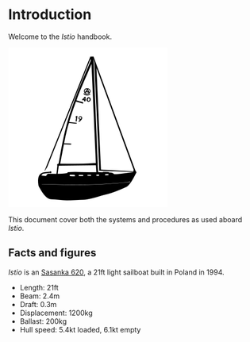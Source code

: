 # Introduction

Welcome to the _Istio_ handbook.

![Lille Oe](./assets/boat.png)

This document cover both the systems and procedures as used aboard _Istio_.

## Facts and figures

_Istio_ is an [Sasanka 620](https://sailboatdata.com/sailboat/sasanka-620), a 21ft light sailboat built in Poland in 1994.

- Length: 21ft
- Beam: 2.4m
- Draft: 0.3m
- Displacement: 1200kg
- Ballast: 200kg
- Hull speed: 5.4kt loaded, 6.1kt empty

